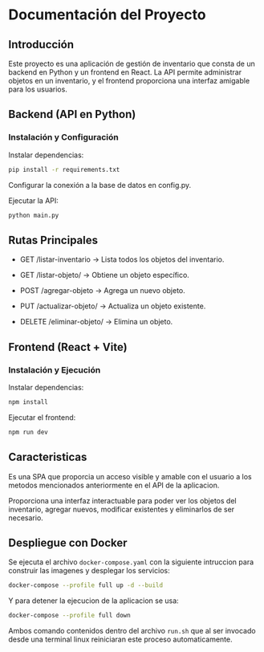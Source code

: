 # Documentación del Proyecto

## Introducción

Este proyecto es una aplicación de gestión de inventario que consta de un backend en Python y un frontend en React. La API permite administrar objetos en un inventario, y el frontend proporciona una interfaz amigable para los usuarios.

## Backend (API en Python)

### Instalación y Configuración

Instalar dependencias:

```Bash
pip install -r requirements.txt
```

Configurar la conexión a la base de datos en config.py.

Ejecutar la API:
```Bash
python main.py
```

## Rutas Principales

- GET /listar-inventario → Lista todos los objetos del inventario.

- GET /listar-objeto/<nombre> → Obtiene un objeto específico.

- POST /agregar-objeto → Agrega un nuevo objeto.

- PUT /actualizar-objeto/<nombre> → Actualiza un objeto existente.

- DELETE /eliminar-objeto/<nombre> → Elimina un objeto.

## Frontend (React + Vite)

### Instalación y Ejecución

Instalar dependencias:
```Bash
npm install
```
Ejecutar el frontend:
```Bash
npm run dev
```

## Caracteristicas

Es una SPA que proporcia un acceso visible y amable con el usuario a los metodos mencionados anteriormente en el API de la aplicacion.

Proporciona una interfaz interactuable para poder ver los objetos del inventario, agregar nuevos, modificar existentes y eliminarlos de ser necesario.

## Despliegue con Docker
Se ejecuta el archivo ```docker-compose.yaml``` con la siguiente intruccion para construir las imagenes y desplegar los servicios:

```bash
docker-compose --profile full up -d --build
```

Y para detener la ejecucion de la aplicacion se usa:
```bash
docker-compose --profile full down 
```

Ambos comando contenidos dentro del archivo ```run.sh``` que al ser invocado desde una terminal linux reiniciaran este proceso automaticamente.